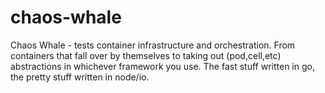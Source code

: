 # chaos-whale
Chaos Whale - tests container infrastructure and orchestration. 
From containers that fall over by themselves to taking out (pod,cell,etc) abstractions in whichever framework you use.
The fast stuff written in go, the pretty stuff written in node/io.

